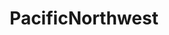 ---
title: PacificNorthwest
crosslinks:
- AMAAggregator
- Eugene
- livven
- mildlyinteresting
- IAmA
- CascadianPreppers
---
